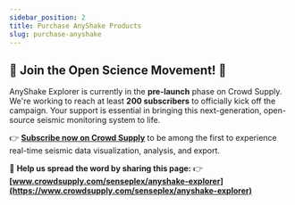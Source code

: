 ```yaml
---
sidebar_position: 2
title: Purchase AnyShake Products
slug: purchase-anyshake
---
```


## 🚀 **Join the Open Science Movement!** 🚀

AnyShake Explorer is currently in the **pre-launch** phase on Crowd Supply. We're working to reach at least **200 subscribers** to officially kick off the campaign. Your support is essential in bringing this next-generation, open-source seismic monitoring system to life.

👉 **[Subscribe now on Crowd Supply](https://www.crowdsupply.com/senseplex/anyshake-explorer)** to be among the first to experience real-time seismic data visualization, analysis, and export.

🔗 **Help us spread the word by sharing this page:**
👉 **[www.crowdsupply.com/senseplex/anyshake-explorer](https://www.crowdsupply.com/senseplex/anyshake-explorer)**
